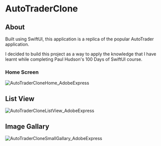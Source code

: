 # AutoTraderClone

## About
Built using SwiftUI, this application is a replica of the popular AutoTrader application. 

I decided to build this project as a way to apply the knowledge that I have learnt while completing Paul Hudson's 100 Days of SwiftUI course.

### Home Screen
![AutoTraderCloneHome_AdobeExpress](https://user-images.githubusercontent.com/116413320/228197733-c88be345-85b1-4fe1-8759-9266bafe800e.gif)


## List View
![AutoTraderCloneListView_AdobeExpress](https://user-images.githubusercontent.com/116413320/228200677-0bcc5457-17c5-4730-8906-b151a60b72d2.gif)


## Image Gallary
![AutoTraderCloneSmallGallary_AdobeExpress](https://user-images.githubusercontent.com/116413320/228202163-00cbeff3-d901-4652-84a3-7cdec48aae78.gif)
